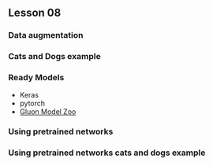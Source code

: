 ## Lesson 08


### Data augmentation

### Cats and Dogs example



### Ready Models 

- Keras
- pytorch
- [Gluon Model Zoo](https://mxnet.incubator.apache.org/api/python/gluon/model_zoo.html)


### Using pretrained networks


### Using pretrained networks cats and dogs example

